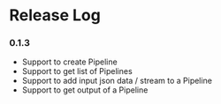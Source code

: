 # Release Log

### 0.1.3

* Support to create Pipeline
* Support to get list of Pipelines
* Support to add input json data / stream to a Pipeline
* Support to get output of a Pipeline